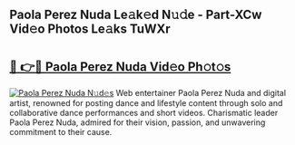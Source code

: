 ## Paola Perez Nuda Le𝚊k𝚎d N𝚞𝚍e - Part-XCw Vid𝚎o Photos Le𝚊ks TuWXr

# <h2><a href="http://fbe50v.evod.top/?m=Paola+Perez+Nuda">🔗 👉🔴 Paola Perez Nuda Vid𝚎o Ph𝚘t𝚘s</a></h2>

[![Paola Perez Nuda N𝚞d𝚎s](https://i.imgur.com/8V9OHl7.gif)](http://fbe50v.evod.top/?m=Paola+Perez+Nuda)
Web entertainer Paola Perez Nuda and digital artist, renowned for posting dance and lifestyle content through solo and collaborative dance performances and short videos. Charismatic leader Paola Perez Nuda, admired for their vision, passion, and unwavering commitment to their cause. 
